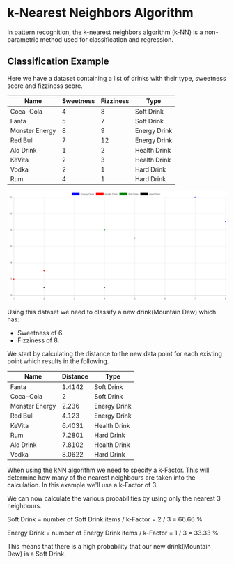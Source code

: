 # k-Nearest Neighbors Algorithm

In pattern recognition, the k-nearest neighbors algorithm (k-NN) is a non-parametric method used for classification and regression.

## Classification Example

Here we have a dataset containing a list of drinks with their type, sweetness score and fizziness score.


| Name           | Sweetness | Fizziness | Type          |
| -------------- | --------- | --------- | ------------- |
| Coca-Cola      | 4         | 8         | Soft Drink    |
| Fanta          | 5         | 7         | Soft Drink    |
| Monster Energy | 8         | 9         | Energy Drink  |
| Red Bull       | 7         | 12        | Energy Drink  |
| Alo Drink      | 1         | 2         | Health Drink  |
| KeVita         | 2         | 3         | Health Drink  |
| Vodka          | 2         | 1         | Hard Drink    |
| Rum            | 4         | 1         | Hard Drink    |

![](https://github.com/barend-erasmus/k-nearest-neighbors-algorithm/raw/master/images/chart.png)

Using this dataset we need to classify a new drink(Mountain Dew) which has:

* Sweetness of 6.
* Fizziness of 8.

We start by calculating the distance to the new data point for each existing point which results in the following.

| Name           | Distance | Type          |
| -------------- | -------- | ------------- |
| Fanta          | 1.4142   | Soft Drink    |
| Coca-Cola      | 2        | Soft Drink    |
| Monster Energy | 2.236    | Energy Drink  |
| Red Bull       | 4.123    | Energy Drink  |
| KeVita         | 6.4031   | Health Drink  |
| Rum            | 7.2801   | Hard Drink    |
| Alo Drink      | 7.8102   | Health Drink  |
| Vodka          | 8.0622   | Hard Drink    |


When using the kNN algorithm we need to specify a k-Factor. This will determine how many of the nearest neighbours are taken into the calculation. In this example we'll use a k-Factor of 3.

We can now calculate the various probabilities by using only the nearest 3 neighbours.

Soft Drink = number of Soft Drink items / k-Factor = 2 / 3 = 66.66 %

Energy Drink = number of Energy Drink items / k-Factor = 1 / 3 = 33.33 %

This means that there is a high probability that our new drink(Mountain Dew) is a Soft Drink.